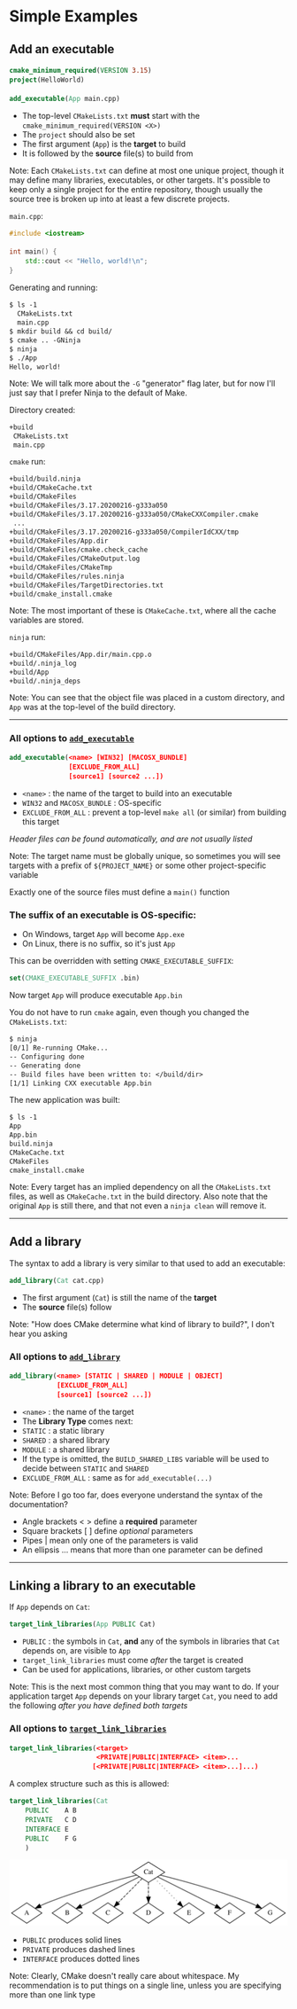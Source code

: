# Simple Examples


## Add an executable
```cmake
cmake_minimum_required(VERSION 3.15)
project(HelloWorld)

add_executable(App main.cpp)
```
* The top-level `CMakeLists.txt` **must** start with the `cmake_minimum_required(VERSION <X>)`
* The `project` should also be set
* The first argument (`App`) is the **target** to build
* It is followed by the **source** file(s) to build from

Note:
Each `CMakeLists.txt` can define at most one unique project, though it may define many libraries, executables, or other targets.
It's possible to keep only a single project for the entire repository, though usually the source tree is broken up into at least a few discrete projects.


`main.cpp`:
```cpp
#include <iostream>

int main() {
    std::cout << "Hello, world!\n";
}
```

Generating and running:
```shell
$ ls -1
  CMakeLists.txt
  main.cpp
$ mkdir build && cd build/
$ cmake .. -GNinja
$ ninja
$ ./App
Hello, world!
```

Note:
We will talk more about the `-G` "generator" flag later, but for now I'll just say that I prefer Ninja to the default of Make.


Directory created:
```shell
+build
 CMakeLists.txt
 main.cpp
```


`cmake` run:
```shell
+build/build.ninja
+build/CMakeCache.txt
+build/CMakeFiles
+build/CMakeFiles/3.17.20200216-g333a050
+build/CMakeFiles/3.17.20200216-g333a050/CMakeCXXCompiler.cmake
 ...
+build/CMakeFiles/3.17.20200216-g333a050/CompilerIdCXX/tmp
+build/CMakeFiles/App.dir
+build/CMakeFiles/cmake.check_cache
+build/CMakeFiles/CMakeOutput.log
+build/CMakeFiles/CMakeTmp
+build/CMakeFiles/rules.ninja
+build/CMakeFiles/TargetDirectories.txt
+build/cmake_install.cmake
```

Note:
The most important of these is `CMakeCache.txt`, where all the cache variables are stored.


`ninja` run:
```shell
+build/CMakeFiles/App.dir/main.cpp.o
+build/.ninja_log
+build/App
+build/.ninja_deps
```

Note:
You can see that the object file was placed in a custom directory, and `App` was at the top-level of the build directory.

---

### All options to [`add_executable`](https://cmake.org/cmake/help/latest/command/add_executable.html)
```cmake
add_executable(<name> [WIN32] [MACOSX_BUNDLE]
               [EXCLUDE_FROM_ALL]
               [source1] [source2 ...])
```
* `<name>` : the name of the target to build into an executable
* `WIN32` and `MACOSX_BUNDLE` : OS-specific
* `EXCLUDE_FROM_ALL` : prevent a top-level `make all` (or similar) from building this target

*Header files can be found automatically, and are not usually listed*

Note:
The target name must be globally unique, so sometimes you will see targets with a prefix of `${PROJECT_NAME}` or some other project-specific variable

Exactly one of the source files must define a `main()` function


### The suffix of an executable is OS-specific:
* On Windows, target `App` will become `App.exe`
* On Linux, there is no suffix, so it's just `App`

This can be overridden with setting `CMAKE_EXECUTABLE_SUFFIX`:
```cmake
set(CMAKE_EXECUTABLE_SUFFIX .bin)
```
Now target `App` will produce executable `App.bin`


You do not have to run `cmake` again, even though you changed the `CMakeLists.txt`:
```shell
$ ninja
[0/1] Re-running CMake...
-- Configuring done
-- Generating done
-- Build files have been written to: </build/dir>
[1/1] Linking CXX executable App.bin
```

The new application was built:
```shell
$ ls -1
App
App.bin
build.ninja
CMakeCache.txt
CMakeFiles
cmake_install.cmake
```

Note:
Every target has an implied dependency on all the `CMakeLists.txt` files, as well as `CMakeCache.txt` in the build directory.
Also note that the original `App` is still there, and that not even a `ninja clean` will remove it.

---

## Add a library
The syntax to add a library is very similar to that used to add an executable:
```cmake
add_library(Cat cat.cpp)
```
* The first argument (`Cat`) is still the name of the **target**
* The **source** file(s) follow

Note: "How does CMake determine what kind of library to build?", I don't hear you asking


### All options to [`add_library`](https://cmake.org/cmake/help/latest/command/add_library.html)
```cmake
add_library(<name> [STATIC | SHARED | MODULE | OBJECT]
            [EXCLUDE_FROM_ALL]
            [source1] [source2 ...])
```
* `<name>` : the name of the target
* The **Library Type** comes next:
 * `STATIC` : a static library
 * `SHARED` : a shared library
 * `MODULE` : a shared library
 * If the type is omitted, the `BUILD_SHARED_LIBS` variable will be used to decide between `STATIC` and `SHARED`
* `EXCLUDE_FROM_ALL` : same as for `add_executable(...)`

Note:
Before I go too far, does everyone understand the syntax of the documentation?
* Angle brackets < > define a **required** parameter
* Square brackets [ ] define *optional* parameters
* Pipes | mean only one of the parameters is valid
* An ellipsis ... means that more than one parameter can be defined

---

## Linking a library to an executable

If `App` depends on `Cat`:
```cmake
target_link_libraries(App PUBLIC Cat)
```
* `PUBLIC` : the symbols in `Cat`, **and** any of the symbols in libraries that `Cat` depends on, are visible to `App`
* `target_link_libraries` must come *after* the target is created
* Can be used for applications, libraries, or other custom targets

Note:
This is the next most common thing that you may want to do. If your application target `App` depends on your library target `Cat`, you need to add the following *after you have defined both targets*


### All options to [`target_link_libraries`](https://cmake.org/cmake/help/latest/command/target_link_libraries.html)
```cmake
target_link_libraries(<target>
                      <PRIVATE|PUBLIC|INTERFACE> <item>...
                     [<PRIVATE|PUBLIC|INTERFACE> <item>...]...)
```


A complex structure such as this is allowed:
```cmake
target_link_libraries(Cat
    PUBLIC    A B
    PRIVATE   C D
    INTERFACE E
    PUBLIC    F G
    )
```
![](cmake/VariousLinkTypes.svg)
* `PUBLIC` produces solid lines
* `PRIVATE` produces dashed lines
* `INTERFACE` produces dotted lines

Note:
Clearly, CMake doesn't really care about whitespace. My recommendation is to put things on a single line, unless you are specifying more than one link type
